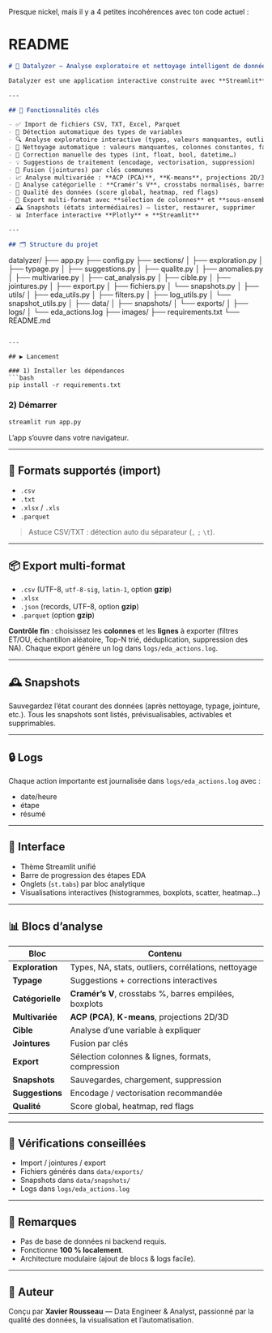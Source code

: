 Presque nickel, mais il y a 4 petites incohérences avec ton code actuel :
# README 

```markdown
# 🌸 Datalyzer – Analyse exploratoire et nettoyage intelligent de données

Datalyzer est une application interactive construite avec **Streamlit** pour explorer, nettoyer, analyser et exporter vos données tabulaires. Conçue pour des analyses EDA poussées, elle offre une interface fluide et zen qui guide chaque étape du processus.

---

## 🚀 Fonctionnalités clés

- ✅ Import de fichiers CSV, TXT, Excel, Parquet
- 🧬 Détection automatique des types de variables
- 🔍 Analyse exploratoire interactive (types, valeurs manquantes, outliers, stats, corrélations…)
- 🧹 Nettoyage automatique : valeurs manquantes, colonnes constantes, faible variance
- 🧾 Correction manuelle des types (int, float, bool, datetime…)
- 💡 Suggestions de traitement (encodage, vectorisation, suppression)
- 🔗 Fusion (jointures) par clés communes
- 📈 Analyse multivariée : **ACP (PCA)**, **K-means**, projections 2D/3D
- 🎯 Analyse catégorielle : **Cramér’s V**, crosstabs normalisés, barres empilées, boxplots par modalité
- 🧪 Qualité des données (score global, heatmap, red flags)
- 💾 Export multi-format avec **sélection de colonnes** et **sous-ensemble de lignes** (filtres ET/OU, échantillon, Top-N)
- 🕰️ Snapshots (états intermédiaires) — lister, restaurer, supprimer
- 📊 Interface interactive **Plotly** + **Streamlit**

---

## 🗂️ Structure du projet

```

datalyzer/
├── app.py
├── config.py
├── sections/
│   ├── exploration.py
│   ├── typage.py
│   ├── suggestions.py
│   ├── qualite.py
│   ├── anomalies.py
│   ├── multivariee.py
│   ├── cat\_analysis.py
│   ├── cible.py
│   ├── jointures.py
│   ├── export.py
│   ├── fichiers.py
│   └── snapshots.py
│
├── utils/
│   ├── eda\_utils.py
│   ├── filters.py
│   ├── log\_utils.py
│   └── snapshot\_utils.py
│
├── data/
│   ├── snapshots/
│   └── exports/
│
├── logs/
│   └── eda\_actions.log
├── images/
├── requirements.txt
└── README.md

````

---

## ▶️ Lancement

### 1) Installer les dépendances
```bash
pip install -r requirements.txt
````

### 2) Démarrer

```bash
streamlit run app.py
```

L’app s’ouvre dans votre navigateur.

---

## 📁 Formats supportés (import)

* `.csv`
* `.txt`
* `.xlsx` / `.xls`
* `.parquet`

> Astuce CSV/TXT : détection auto du séparateur (`,` `;` `\t`).

---

## 📦 Export multi-format

* `.csv` (UTF-8, `utf-8-sig`, `latin-1`, option **gzip**)
* `.xlsx`
* `.json` (records, UTF-8, option **gzip**)
* `.parquet` (option **gzip**)

**Contrôle fin** : choisissez les **colonnes** et les **lignes** à exporter (filtres ET/OU, échantillon aléatoire, Top-N trié, déduplication, suppression des NA).
Chaque export génère un log dans `logs/eda_actions.log`.

---

## 🕰️ Snapshots

Sauvegardez l’état courant des données (après nettoyage, typage, jointure, etc.).
Tous les snapshots sont listés, prévisualisables, activables et supprimables.

---

## 🔒 Logs

Chaque action importante est journalisée dans `logs/eda_actions.log` avec :

* date/heure
* étape
* résumé

---

## 📸 Interface

* Thème Streamlit unifié
* Barre de progression des étapes EDA
* Onglets (`st.tabs`) par bloc analytique
* Visualisations interactives (histogrammes, boxplots, scatter, heatmap…)

---

## 📊 Blocs d’analyse

| Bloc             | Contenu                                                |
| ---------------- | ------------------------------------------------------ |
| **Exploration**  | Types, NA, stats, outliers, corrélations, nettoyage    |
| **Typage**       | Suggestions + corrections interactives                 |
| **Catégorielle** | **Cramér’s V**, crosstabs %, barres empilées, boxplots |
| **Multivariée**  | **ACP (PCA)**, **K-means**, projections 2D/3D          |
| **Cible**        | Analyse d’une variable à expliquer                     |
| **Jointures**    | Fusion par clés                                        |
| **Export**       | Sélection colonnes & lignes, formats, compression      |
| **Snapshots**    | Sauvegardes, chargement, suppression                   |
| **Suggestions**  | Encodage / vectorisation recommandée                   |
| **Qualité**      | Score global, heatmap, red flags                       |

---

## 🧪 Vérifications conseillées

* Import / jointures / export
* Fichiers générés dans `data/exports/`
* Snapshots dans `data/snapshots/`
* Logs dans `logs/eda_actions.log`

---

## 📌 Remarques

* Pas de base de données ni backend requis.
* Fonctionne **100 % localement**.
* Architecture modulaire (ajout de blocs & logs facile).

---

## 👤 Auteur

Conçu par **Xavier Rousseau** — Data Engineer & Analyst, passionné par la qualité des données, la visualisation et l’automatisation.

````
 
